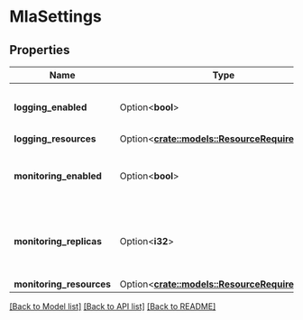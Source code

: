 # MlaSettings

## Properties

Name | Type | Description | Notes
------------ | ------------- | ------------- | -------------
**logging_enabled** | Option<**bool**> | LoggingEnabled is the flag for enabling logging in user cluster. | [optional]
**logging_resources** | Option<[**crate::models::ResourceRequirements**](ResourceRequirements.md)> |  | [optional]
**monitoring_enabled** | Option<**bool**> | MonitoringEnabled is the flag for enabling monitoring in user cluster. | [optional]
**monitoring_replicas** | Option<**i32**> | MonitoringReplicas is the number of desired pods of user cluster prometheus deployment. | [optional]
**monitoring_resources** | Option<[**crate::models::ResourceRequirements**](ResourceRequirements.md)> |  | [optional]

[[Back to Model list]](../README.md#documentation-for-models) [[Back to API list]](../README.md#documentation-for-api-endpoints) [[Back to README]](../README.md)


